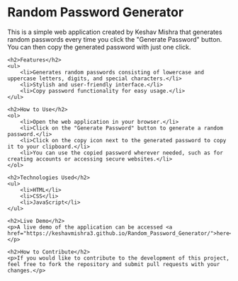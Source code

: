 <h1>Random Password Generator</h1>
    <p>This is a simple web application created by Keshav Mishra that generates random passwords every time you click the "Generate Password" button. You can then copy the generated password with just one click.</p>
    
    <h2>Features</h2>
    <ul>
        <li>Generates random passwords consisting of lowercase and uppercase letters, digits, and special characters.</li>
        <li>Stylish and user-friendly interface.</li>
        <li>Copy password functionality for easy usage.</li>
    </ul>
    
    <h2>How to Use</h2>
    <ol>
        <li>Open the web application in your browser.</li>
        <li>Click on the "Generate Password" button to generate a random password.</li>
        <li>Click on the copy icon next to the generated password to copy it to your clipboard.</li>
        <li>You can use the copied password wherever needed, such as for creating accounts or accessing secure websites.</li>
    </ol>
    
    <h2>Technologies Used</h2>
    <ul>
        <li>HTML</li>
        <li>CSS</li>
        <li>JavaScript</li>
    </ul>
    
    <h2>Live Demo</h2>
    <p>A live demo of the application can be accessed <a href="https://keshavmishra3.github.io/Random_Password_Generator/">here</a>.</p>
    
    <h2>How to Contribute</h2>
    <p>If you would like to contribute to the development of this project, feel free to fork the repository and submit pull requests with your changes.</p>
    
  
